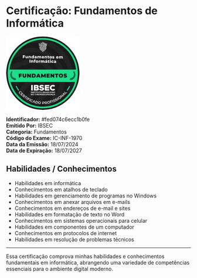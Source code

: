 # Certificação: Fundamentos de Informática

<img src="PT-IC-INF-1970.png" alt="PT-IC-INF-1970.png" width="200"/>

**Identificador:** #fed074c6ecc1b0fe  
**Emitido Por:** IBSEC  
**Categoria:** Fundamentos  
**Código do Exame:** IC-INF-1970  
**Data da Emissão:** 18/07/2024  
**Data de Expiração:** 18/07/2027  

## Habilidades / Conhecimentos

- Habilidades em informática
- Conhecimentos em atalhos de teclado
- Habilidades em gerenciamento de programas no Windows
- Conhecimentos em anexar arquivos em e-mails
- Conhecimentos em endereços de e-mail e sites
- Habilidades em formatação de texto no Word
- Conhecimentos em sistemas operacionais para celular
- Habilidades em componentes de um computador
- Conhecimentos em protocolos de internet
- Habilidades em resolução de problemas técnicos

---

Essa certificação comprova minhas habilidades e conhecimentos fundamentais em informática, abrangendo uma variedade de competências essenciais para o ambiente digital moderno.
